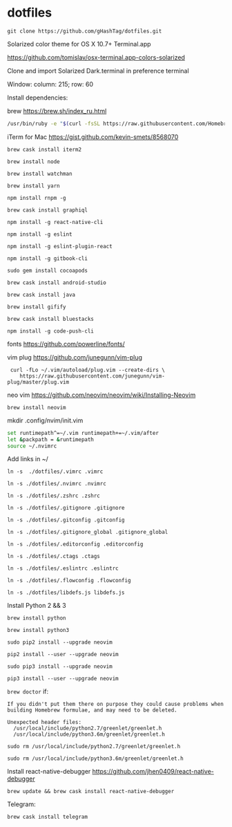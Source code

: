 # dotfiles

`git clone https://github.com/gHashTag/dotfiles.git`

Solarized color theme for OS X 10.7+ Terminal.app

https://github.com/tomislav/osx-terminal.app-colors-solarized

Clone and import Solarized Dark.terminal in preference terminal

Window: column: 215; row: 60


Install dependencies:

brew https://brew.sh/index_ru.html

```bash
/usr/bin/ruby -e "$(curl -fsSL https://raw.githubusercontent.com/Homebrew/install/master/install)"
```

iTerm for Mac https://gist.github.com/kevin-smets/8568070

`brew cask install iterm2`

`brew install node`

`brew install watchman`

`brew install yarn`

`npm install rnpm -g`

`brew cask install graphiql`

`npm install -g react-native-cli`

`npm install -g eslint`

`npm install -g eslint-plugin-react`

`npm install -g gitbook-cli`

`sudo gem install cocoapods`

`brew cask install android-studio`

`brew cask install java`

`brew install gifify`

`brew cask install bluestacks`

`npm install -g code-push-cli`


fonts https://github.com/powerline/fonts/

vim plug https://github.com/junegunn/vim-plug
```
 curl -fLo ~/.vim/autoload/plug.vim --create-dirs \
    https://raw.githubusercontent.com/junegunn/vim-plug/master/plug.vim
```


neo vim https://github.com/neovim/neovim/wiki/Installing-Neovim

`brew install neovim`

mkdir .config/nvim/init.vim

```bash 
set runtimepath^=~/.vim runtimepath+=~/.vim/after
let &packpath = &runtimepath
source ~/.nvimrc
```

Add links in ~/

`ln -s  ./dotfiles/.vimrc .vimrc`

`ln -s ./dotfiles/.nvimrc .nvimrc`

`ln -s ./dotfiles/.zshrc .zshrc`

`ln -s ./dotfiles/.gitignore .gitignore`

`ln -s ./dotfiles/.gitconfig .gitconfig`

`ln -s ./dotfiles/.gitignore_global .gitignore_global`

`ln -s ./dotfiles/.editorconfig .editorconfig`

`ln -s ./dotfiles/.ctags .ctags`

`ln -s ./dotfiles/.eslintrc .eslintrc`

`ln -s ./dotfiles/.flowconfig .flowconfig`

`ln -s ./dotfiles/libdefs.js libdefs.js`

Install Python 2 && 3

`brew install python`

`brew install python3`

`sudo pip2 install --upgrade neovim`

`pip2 install --user --upgrade neovim`

`sudo pip3 install --upgrade neovim`

`pip3 install --user --upgrade neovim`

`brew doctor`
if:

```Warning: Unbrewed header files were found in /usr/local/include.
If you didn't put them there on purpose they could cause problems when
building Homebrew formulae, and may need to be deleted.

Unexpected header files:
  /usr/local/include/python2.7/greenlet/greenlet.h
  /usr/local/include/python3.6m/greenlet/greenlet.h
``` 

`sudo rm /usr/local/include/python2.7/greenlet/greenlet.h`

`sudo rm /usr/local/include/python3.6m/greenlet/greenlet.h`


Install react-native-debugger https://github.com/jhen0409/react-native-debugger

`brew update && brew cask install react-native-debugger`

Telegram:

`brew cask install telegram`
